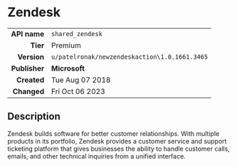 # Zendesk
| | |
|-:|-|
|**API name**|`shared_zendesk`|
|**Tier**|Premium|
|**Version**|`u/patelronak/newzendeskaction\1.0.1661.3465`|
|**Publisher**|**Microsoft**|
|**Created**|Tue Aug 07 2018|
|**Changed**|Fri Oct 06 2023|

## Description
Zendesk builds software for better customer relationships. With multiple products in its portfolio, Zendesk provides a customer service and support ticketing platform that gives businesses the ability to handle customer calls, emails, and other technical inquiries from a unified interface.
